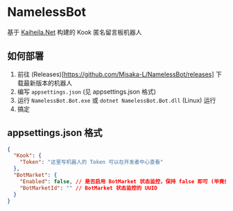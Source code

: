 # NamelessBot
基于 [Kaiheila.Net](https://github.com/gehongyan/KaiHeiLa.Net) 构建的 Kook 匿名留言板机器人
## 如何部署
1. 前往 (Releases)[https://github.com/Misaka-L/NamelessBot/releases] 下载最新版本的机器人
2. 编写 `appsettings.json` (见 appsettings.json 格式)
3. 运行 `NamelessBot.Bot.exe` 或 `dotnet NamelessBot.Bot.dll` (Linux) 运行
4. 搞定
## appsettings.json 格式
```json
{
  "Kook": {
    "Token": "这里写机器人的 Token 可以在开发者中心查看"
  },
  "BotMarket": {
    "Enabled": false, // 是否启用 BotMarket 状态监控，保持 false 即可 (毕竟你也不可能拿一个已有公开部署的机器人的源代码去传 BotMarket)
    "BotMarketId": "" // BotMarket 状态监控的 UUID
  }
}
```
